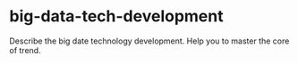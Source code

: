 # big-data-tech-development
Describe the big date technology development. Help you to master the core of trend.
